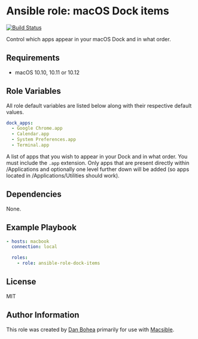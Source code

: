 # Ansible role: macOS Dock items

[![Build Status](https://travis-ci.org/danbohea/ansible-role-dock-items.svg?branch=master)](https://travis-ci.org/danbohea/ansible-role-dock-items)

Control which apps appear in your macOS Dock and in what order.


## Requirements

- macOS 10.10, 10.11 or 10.12


## Role Variables

All role default variables are listed below along with their respective default values.

```yaml
dock_apps:
  - Google Chrome.app
  - Calendar.app
  - System Preferences.app
  - Terminal.app
```

A list of apps that you wish to appear in your Dock and in what order. You must include the `.app` extension. Only apps that are present directly within /Applications and optionally one level further down will be added (so apps located in /Applications/Utilities should work).


## Dependencies

None.


## Example Playbook

```yaml
- hosts: macbook
  connection: local

  roles:
    - role: ansible-role-dock-items
```


## License

MIT


## Author Information

This role was created by [Dan Bohea](http://bohea.co.uk) primarily for use with [Macsible](https://github.com/macsible/macsible).
